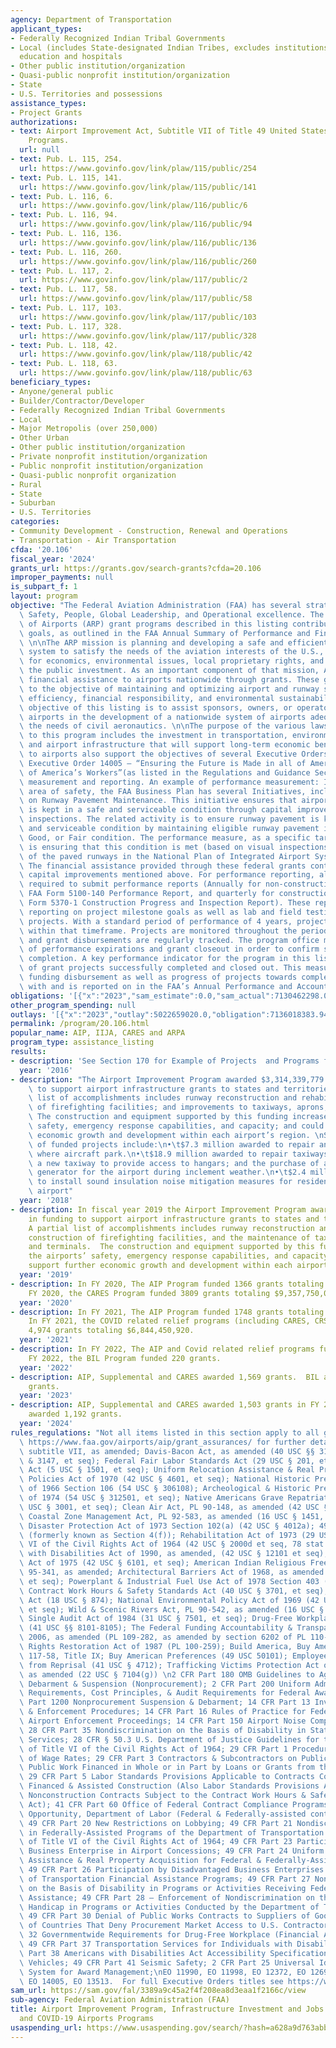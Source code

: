 ```yaml
---
agency: Department of Transportation
applicant_types:
- Federally Recognized Indian Tribal Governments
- Local (includes State-designated Indian Tribes, excludes institutions of higher
  education and hospitals
- Other public institution/organization
- Quasi-public nonprofit institution/organization
- State
- U.S. Territories and possessions
assistance_types:
- Project Grants
authorizations:
- text: Airport Improvement Act, Subtitle VII of Title 49 United States Code, Aviation
    Programs.
  url: null
- text: Pub. L. 115, 254.
  url: https://www.govinfo.gov/link/plaw/115/public/254
- text: Pub. L. 115, 141.
  url: https://www.govinfo.gov/link/plaw/115/public/141
- text: Pub. L. 116, 6.
  url: https://www.govinfo.gov/link/plaw/116/public/6
- text: Pub. L. 116, 94.
  url: https://www.govinfo.gov/link/plaw/116/public/94
- text: Pub. L. 116, 136.
  url: https://www.govinfo.gov/link/plaw/116/public/136
- text: Pub. L. 116, 260.
  url: https://www.govinfo.gov/link/plaw/116/public/260
- text: Pub. L. 117, 2.
  url: https://www.govinfo.gov/link/plaw/117/public/2
- text: Pub. L. 117, 58.
  url: https://www.govinfo.gov/link/plaw/117/public/58
- text: Pub. L. 117, 103.
  url: https://www.govinfo.gov/link/plaw/117/public/103
- text: Pub. L. 117, 328.
  url: https://www.govinfo.gov/link/plaw/117/public/328
- text: Pub. L. 118, 42.
  url: https://www.govinfo.gov/link/plaw/118/public/42
- text: Pub. L. 118, 63.
  url: https://www.govinfo.gov/link/plaw/118/public/63
beneficiary_types:
- Anyone/general public
- Builder/Contractor/Developer
- Federally Recognized Indian Tribal Governments
- Local
- Major Metropolis (over 250,000)
- Other Urban
- Other public institution/organization
- Private nonprofit institution/organization
- Public nonprofit institution/organization
- Quasi-public nonprofit organization
- Rural
- State
- Suburban
- U.S. Territories
categories:
- Community Development - Construction, Renewal and Operations
- Transportation - Air Transportation
cfda: '20.106'
fiscal_year: '2024'
grants_url: https://grants.gov/search-grants?cfda=20.106
improper_payments: null
is_subpart_f: 1
layout: program
objective: "The Federal Aviation Administration (FAA) has several strategic goals:\
  \ Safety, People, Global Leadership, and Operational excellence. The FAA Office\
  \ of Airports (ARP) grant programs described in this listing contribute to these\
  \ goals, as outlined in the FAA Annual Summary of Performance and Financial Information.\
  \ \n\nThe ARP mission is planning and developing a safe and efficient national airports\
  \ system to satisfy the needs of the aviation interests of the U.S., with considerations\
  \ for economics, environmental issues, local proprietary rights, and safeguarding\
  \ the public investment. As an important component of that mission, ARP provides\
  \ financial assistance to airports nationwide through grants. These grants contribute\
  \ to the objective of maintaining and optimizing airport and runway safety, capacity,\
  \ efficiency, financial responsibility, and environmental sustainability. The program\
  \ objective of this listing is to assist sponsors, owners, or operators of public-use\
  \ airports in the development of a nationwide system of airports adequate to meet\
  \ the needs of civil aeronautics. \n\nThe purpose of the various laws applicable\
  \ to this program includes the investment in transportation, environmental protection,\
  \ and airport infrastructure that will support long-term economic benefits. Grants\
  \ to airports also support the objectives of several Executive Orders, including\
  \ Executive Order 14005 – “Ensuring the Future is Made in all of America by All\
  \ of America’s Workers”(as listed in the Regulations and Guidance Section). Performance\
  \ measurement and reporting. An example of performance measurement: In the mission\
  \ area of safety, the FAA Business Plan has several Initiatives, including the Initiative\
  \ on Runway Pavement Maintenance. This initiative ensures that airport infrastructure\
  \ is kept in a safe and serviceable condition through capital improvements and airport\
  \ inspections. The related activity is to ensure runway pavement is kept in a safe\
  \ and serviceable condition by maintaining eligible runway pavement in Excellent,\
  \ Good, or Fair condition. The performance measure, as a specific target metric,\
  \ is ensuring that this condition is met (based on visual inspections) for 93 percent\
  \ of the paved runways in the National Plan of Integrated Airport Systems (NPIAS).\
  \ The financial assistance provided through these federal grants contribute to the\
  \ capital improvements mentioned above. For performance reporting, all grants are\
  \ required to submit performance reports (Annually for non-construction grants:\
  \ FAA Form 5100-140 Performance Report, and quarterly for construction grants: FAA\
  \ Form 5370-1 Construction Progress and Inspection Report). These reports include\
  \ reporting on project milestone goals as well as lab and field testing for construction\
  \ projects. With a standard period of performance of 4 years, projects must be completed\
  \ within that timeframe. Projects are monitored throughout the period of performance\
  \ and grant disbursements are regularly tracked. The program office monitors period\
  \ of performance expirations and grant closeout in order to confirm successful project\
  \ completion. A key performance indicator for the program in this listing is number\
  \ of grant projects successfully completed and closed out. This measurement of grant\
  \ funding disbursement as well as progress of projects towards completion aligns\
  \ with and is reported on in the FAA’s Annual Performance and Accountability Report."
obligations: '[{"x":"2023","sam_estimate":0.0,"sam_actual":7130462298.0,"usa_spending_actual":6956722436.07},{"x":"2024","sam_estimate":0.0,"sam_actual":6853008589.0,"usa_spending_actual":6668216390.73},{"x":"2025","sam_estimate":0.0,"sam_actual":8498137057.0,"usa_spending_actual":346401203.08}]'
other_program_spending: null
outlays: '[{"x":"2023","outlay":5022659020.0,"obligation":7136018383.94},{"x":"2024","outlay":1884709400.91,"obligation":6789298569.29},{"x":"2025","outlay":43886338.52,"obligation":504129322.17}]'
permalink: /program/20.106.html
popular_name: AIP, IIJA, CARES and ARPA
program_type: assistance_listing
results:
- description: 'See Section 170 for Example of Projects  and Programs for 2016. '
  year: '2016'
- description: "The Airport Improvement Program awarded $3,314,339,779 in funding\
    \ to support airport infrastructure grants to states and territories. A partial\
    \ list of accomplishments includes runway reconstruction and rehabilitation; construction\
    \ of firefighting facilities; and improvements to taxiways, aprons, and terminals.\
    \ The construction and equipment supported by this funding increases the airports’\
    \ safety, emergency response capabilities, and capacity; and could support further\
    \ economic growth and development within each airport’s region. \nSome examples\
    \ of funded projects include:\n•\t$7.3 million awarded to repair an airport apron\
    \ where aircraft park.\n•\t$18.9 million awarded to repair taxiways and construct\
    \ a new taxiway to provide access to hangars; and the purchase of an emergency\
    \ generator for the airport during inclement weather.\n•\t$2.4 million awarded\
    \ to install sound insulation noise mitigation measures for residences near the\
    \ airport"
  year: '2018'
- description: In fiscal year 2019 the Airport Improvement Program awarded $3,589,788,190
    in funding to support airport infrastructure grants to states and territories.
    A partial list of accomplishments includes runway reconstruction and rehabilitation,
    construction of firefighting facilities, and the maintenance of taxiways, aprons,
    and terminals.  The construction and equipment supported by this funding increase
    the airports’ safety, emergency response capabilities, and capacity, and could
    support further economic growth and development within each airport’s region.
  year: '2019'
- description: In FY 2020, The AIP Program funded 1366 grants totaling $4,317,970,954.  In
    FY 2020, the CARES Program funded 3809 grants totaling $9,357,750,068.
  year: '2020'
- description: In FY 2021, The AIP Program funded 1748 grants totaling $3,690,362,301.
    In FY 2021, the COVID related relief programs (including CARES, CRSSA, ARPA) funded
    4,974 grants totaling $6,844,450,920.
  year: '2021'
- description: In FY 2022, The AIP and Covid related relief programs funded 3404 grants.  In
    FY 2022, the BIL Program funded 220 grants.
  year: '2022'
- description: AIP, Supplemental and CARES awarded 1,569 grants.  BIL awarded 965
    grants.
  year: '2023'
- description: AIP, Supplemental and CARES awarded 1,503 grants in FY 2024.  IIJA
    awarded 1,192 grants.
  year: '2024'
rules_regulations: "Not all items listed in this section apply to all grants – see\
  \ https://www.faa.gov/airports/aip/grant_assurances/ for further details.\n49 USC\
  \ subtitle VII, as amended; Davis-Bacon Act, as amended (40 USC §§ 3141-3144, 3146,\
  \ & 3147, et seq); Federal Fair Labor Standards Act (29 USC § 201, et seq); Hatch\
  \ Act (5 USC § 1501, et seq); Uniform Relocation Assistance & Real Property Acquisition\
  \ Policies Act of 1970 (42 USC § 4601, et seq); National Historic Preservation Act\
  \ of 1966 Section 106 (54 USC § 306108); Archeological & Historic Preservation Act\
  \ of 1974 (54 USC § 312501, et seq); Native Americans Grave Repatriation Act (25\
  \ USC § 3001, et seq); Clean Air Act, PL 90-148, as amended (42 USC § 7401, et seq);\
  \ Coastal Zone Management Act, PL 92-583, as amended (16 USC § 1451, et seq); Flood\
  \ Disaster Protection Act of 1973 Section 102(a) (42 USC § 4012a); 49 USC § 303,\
  \ (formerly known as Section 4(f)); Rehabilitation Act of 1973 (29 USC § 794); Title\
  \ VI of the Civil Rights Act of 1964 (42 USC § 2000d et seq, 78 stat. 252); Americans\
  \ with Disabilities Act of 1990, as amended, (42 USC § 12101 et seq); Age Discrimination\
  \ Act of 1975 (42 USC § 6101, et seq); American Indian Religious Freedom Act, PL\
  \ 95-341, as amended; Architectural Barriers Act of 1968, as amended (42 USC § 4151,\
  \ et seq); Powerplant & Industrial Fuel Use Act of 1978 Section 403 (42 USC § 8373);\
  \ Contract Work Hours & Safety Standards Act (40 USC § 3701, et seq); Copeland Anti-kickback\
  \ Act (18 USC § 874); National Environmental Policy Act of 1969 (42 USC § 4321,\
  \ et seq); Wild & Scenic Rivers Act, PL 90-542, as amended (16 USC § 1271, et seq);\
  \ Single Audit Act of 1984 (31 USC § 7501, et seq); Drug-Free Workplace Act of 1988\
  \ (41 USC §§ 8101-8105); The Federal Funding Accountability & Transparency Act of\
  \ 2006, as amended (PL 109-282, as amended by section 6202 of PL 110-252); Civil\
  \ Rights Restoration Act of 1987 (PL 100-259); Build America, Buy America Act, PL\
  \ 117-58, Title IX; Buy American Preferences (49 USC 50101); Employee Protection\
  \ from Reprisal (41 USC § 4712); Trafficking Victims Protection Act of 2000 (TVPA),\
  \ as amended (22 USC § 7104(g)) \n2 CFR Part 180 OMB Guidelines to Agencies on Governmentwide\
  \ Debarment & Suspension (Nonprocurement); 2 CFR Part 200 Uniform Administrative\
  \ Requirements, Cost Principles, & Audit Requirements for Federal Awards; 2 CFR\
  \ Part 1200 Nonprocurement Suspension & Debarment; 14 CFR Part 13 Investigative\
  \ & Enforcement Procedures; 14 CFR Part 16 Rules of Practice for Federally-Assisted\
  \ Airport Enforcement Proceedings; 14 CFR Part 150 Airport Noise Compatibility Planning;\
  \ 28 CFR Part 35 Nondiscrimination on the Basis of Disability in State & Local Government\
  \ Services; 28 CFR § 50.3 U.S. Department of Justice Guidelines for the Enforcement\
  \ of Title VI of the Civil Rights Act of 1964; 29 CFR Part 1 Procedures for Predetermination\
  \ of Wage Rates; 29 CFR Part 3 Contractors & Subcontractors on Public Building or\
  \ Public Work Financed in Whole or in Part by Loans or Grants from the United States;\
  \ 29 CFR Part 5 Labor Standards Provisions Applicable to Contracts Covering Federally\
  \ Financed & Assisted Construction (Also Labor Standards Provisions Applicable to\
  \ Nonconstruction Contracts Subject to the Contract Work Hours & Safety Standards\
  \ Act); 41 CFR Part 60 Office of Federal Contract Compliance Programs, Equal Employment\
  \ Opportunity, Department of Labor (Federal & Federally-assisted contracting requirements);\
  \ 49 CFR Part 20 New Restrictions on Lobbying; 49 CFR Part 21 Nondiscrimination\
  \ in Federally-Assisted Programs of the Department of Transportation - Effectuation\
  \ of Title VI of the Civil Rights Act of 1964; 49 CFR Part 23 Participation by Disadvantage\
  \ Business Enterprise in Airport Concessions; 49 CFR Part 24 Uniform Relocation\
  \ Assistance & Real Property Acquisition for Federal & Federally-Assisted Programs;\
  \ 49 CFR Part 26 Participation by Disadvantaged Business Enterprises in Department\
  \ of Transportation Financial Assistance Programs; 49 CFR Part 27 Nondiscrimination\
  \ on the Basis of Disability in Programs or Activities Receiving Federal Financial\
  \ Assistance; 49 CFR Part 28 – Enforcement of Nondiscrimination on the Basis of\
  \ Handicap in Programs or Activities Conducted by the Department of Transportation;\
  \ 49 CFR Part 30 Denial of Public Works Contracts to Suppliers of Goods & Services\
  \ of Countries That Deny Procurement Market Access to U.S. Contractors; 49 CFR Part\
  \ 32 Governmentwide Requirements for Drug-Free Workplace (Financial Assistance);\
  \ 49 CFR Part 37 Transportation Services for Individuals with Disabilities; 49 CFR\
  \ Part 38 Americans with Disabilities Act Accessibility Specifications for Transportation\
  \ Vehicles; 49 CFR Part 41 Seismic Safety; 2 CFR Part 25 Universal Identified &\
  \ System for Award Management;\nEO 11990, EO 11998, EO 12372, EO 12699, EO 13166,\
  \ EO 14005, EO 13513.  For full Executive Orders titles see https://www.faa.gov/airports/aip/grant_assurances/."
sam_url: https://sam.gov/fal/3389a9c45a2f4f208ea8d3eaa1f2166c/view
sub-agency: Federal Aviation Administration (FAA)
title: Airport Improvement Program, Infrastructure Investment and Jobs Act Programs,
  and COVID-19 Airports Programs
usaspending_url: https://www.usaspending.gov/search/?hash=a628a9d763abb88db5ec59c5b7896596
---
```

